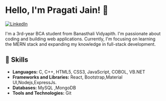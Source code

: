 # Hello, I'm Pragati Jain! 👋
[![LinkedIn](https://img.shields.io/badge/LinkedIn-Pragati%20Jain-blue)](https://www.linkedin.com/in/pragati3003)

I'm a 3rd-year BCA student from Banasthali Vidyapith. I'm passionate about coding and building web applications. Currently, I'm focusing on learning the MERN stack and expanding my knowledge in full-stack development.

## 💼 Skills

- **Languages:** C, C++, HTML5, CSS3, JavaScript, COBOL, VB.NET
- **Frameworks and Libraries:** React, Bootstrap,Material UI,Nodejs,ExpressJs.
- **Databases:** MySQL ,MongoDB
- **Tools and Technologies:** Git


